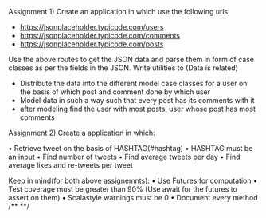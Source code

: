 Assignment 1) Create an application in which use the following urls
- https://jsonplaceholder.typicode.com/users
- https://jsonplaceholder.typicode.com/comments
- https://jsonplaceholder.typicode.com/posts

Use the above routes to get the JSON data and parse them in form of case classes
as per the fields in the JSON.
Write utilities to (Data is related)
- Distribute the data into the different model case classes for a user on the basis of
which post and comment done by which user
- Model data in such a way such that every post has its comments with it
- after modeling find the user with most posts, user whose post has most comments


Assignment 2) Create a application in which:

• Retrieve tweet on the basis of HASHTAG(#hashtag)
• HASHTAG must be an input
• Find number of tweets
• Find average tweets per day
• Find average likes and re-tweets per tweet

Keep in mind(for both above assignemnts):
• Use Futures for computation
• Test coverage must be greater than 90% (Use await for the futures to assert on
them)
• Scalastyle warnings must be 0
• Document every method
/**
**/
